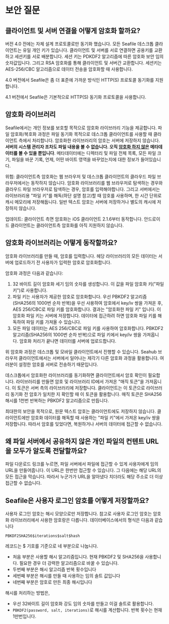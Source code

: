 # 보안 질문

## 클라이언트 및 서버 연결을 어떻게 암호화 할까요?

버전 4.0 전에는 자체 설계 프로토콜로만 동기화 했습니다. 모든 Seafile 데스크톱 클라이언트는 유일 개인 키가 있습니다. 클라이언트 및 서버를 서로 연결하면 공용키를 교환하고 세션키를 서로 배분합니다. 세션 키는 PDKDF2 알고리즘에 따른 암호화 보안 임의 숫자값입니다. 그리고 RSA 암호화를 통해 클라이언트 및 서버간 교환합니다. 세션키는 AES-256/CBC 알고리즘으로 데이터 전송을 암호화할 때 사용합니다.

4.0 버전에서 Seafile은 좀 더 표준에 가까운 방식인 HTTP(S) 프로토콜 동기화를 지원합니다.

4.1 버전에서 Seafile은 기본적으로 HTTP(S) 동기화 프로토콜을 사용합니다.

## 암호화 라이브러리

Seafile에서는 개인 정보를 보호할 목적으로 암호화 라이브러리 기능을 제공합니다. 파일 암호화/복호화 과정은 파일 동기화 목적으로 데스크톱 클라이언트를 사용할 때 클라이언트 측에서 처리합니다. 암호화한 라이브러리의 암호는 서버에 저장하지 않습니다. **서버의 시스템 관리자 조차도 파일 내용을 볼 수 없습니다. 오직 [암호화 하지 않은](https://github.com/haiwen/seafile/issues/350) 메타데이터를 볼 수 있을 뿐입니다**. 메타데이터에는 디렉터리 및 파일 전체 목록, 모든 파일 크기, 파일을 바꾼 기록, 언제, 어떤 바이트 영역을 바꾸었는지에 대한 정보가 들어있습니다.

위험: 클라이언트측 암호화는 웹 브라우저 및 데스크톱 클라이언트의 클라우드 파일 브라우저에서는 동작하지 않습니다.  암호화 라이브러리를 웹 브라우저로 탐색하는 경우와 클라우드 파일 브라우저로 탐색하는 경우, 암호를 입력해야합니다. 그리고 서버에서는 라이브러리용 "파일 키"를 해독(하단 설명 참고)할 때 암호를 사용하며, 한 시간 단위로 캐시 메모리에 저장해둡니다. 일반 텍스트 암호는 서버에 저장하거나 별도의 캐시에 저장하지 않습니다.

업데이트: 클라이언트 측면 암호화는 iOS 클라이언트 2.1.6부터 동작합니다. 안드로이드 클라이언트는 클라이언트측 암호화를 아직 지원하지 않습니다. 


## 암호화 라이브러리는 어떻게 동작할까요?

암호화 라이브러리를 만들 때, 암호를 입력합니다. 헤당 라이브러리의 모든 데이터는 서버에 업로드하기 전 사용자가 입력한 암호로 암호화합니다.

암호화 과정은 다음과 같습니다:

1. 32 바이트 길이 암호화 세기 임의 숫자를 생성합니다. 이 값을 파일 암호화 키("파일 키")로 사용합니다.
2. 파일 키는 사용자가 제공한 암호로 암호화합니다. 우선 PBKDF2 알고리즘(SHA256의 1000번 순차 반복)을 우선 사용하여 암호에서 key/iv 쌍을 가져온 후, AES 256/CBC로 파일 키를 암호화합니다. 결과는 "암호화한 파일 키" 입니다. 이 암호화 파일 키는 서버에 저장합니다. 데이터에 접근하려 하면 암호화 파일 키를 해독하여 파일 키를 가져올 수 있습니다.
3. 모든 파일 데이터는 AES 256/CBC로 파일 키를 사용하여 암호화합니다. PBKDF2 알고리즘(SHA256의 1000번 순차 반복)으로 파일 키에서 key/iv 쌍을 가져옵니다. 암호화 처리가 끝나면 데이터를 서버에 업로드합니다.

위 암호화 과정은 데스크톱 및 모바일 클라이언트에서 진행할 수 있습니다. Seahub 브라우저 클라이언트에서는 서버에서 일어나는 제각기 다른 암호화 과정을 활용합니다. 여러분이 설정한 암호를 서버로 전송하기 때문입니다.

데스크톱에서 암호화한 라이브러리를 동기화하면 클라이언트에서 암호 확인이 필요합니다. 라이브러리를 만들면 암호 및 라이브러리 ID에서 가져온 "매직 토큰"을 가져옵니다. 이 토큰은 서버 측의 라이브러리에 저장합니다. 클라이언트는 이 토큰으로 라이브러리 동기화 전 암호가 일치한 지 확인할 때 이 토큰을 활용합니다. 매직 토큰은 SHA256 해시를 1천번 반복하는 PBKDF2 알고리즘으로 만듭니다.

최대한의 보안을 목적으로, 원문 텍스트 암호는 클라이언트에도 저장하지 않습니다. 클라이언트에만 암호화 데이터를 해독할 때 사용하는 "파일 키"에서 가져온 key/iv 쌍을 저장합니다. 따라서 암호를 잊었다면, 복원하거나 서버의 데이터에 접근할 수 없습니다.

## 왜 파일 서버에서 공유하지 않은 개인 파일의 컨텐트 URL을 모두가 알도록 전달할까요?

파일 다운로드 링크를 누르면, 파일 서버에서 파일에 접근할 수 있게 사용자에게 임의 URL을 만들어줍니다. 이 URL은 한번만 접근할 수 있습니다. 그 다음에는 해당 URL의 모든 접근을 막습니다. 따라서 누군가가 URL을 알아냈다 치더라도 해당 주소로 더 이상 접근할 수 없습니다.

## Seafile은 사용자 로그인 암호를 어떻게 저장할까요?

사용자 로그인 암호는 해시 모양으로만 저장합니다. 참고로 사용자 로그인 암호는 암호화 라이브러리에서 사용한 암호랑은 다릅니다. 데이터베이스에서의 형식은 다음과 같습니다

```
PBKDF2SHA256$iterations$salt$hash
```

레코드는 $ 기호를 기준으로 네 부분으로 나눕니다.

- 처음 부분은 사용할 해시 알고리즘입니다. 현재 PBKDF2 및 SHA256을 사용합니다. 필요한 경우 더 강력한 알고리즘으로 바꿀 수 있습니다.
- 두번째 부분은 해시 알고리즘 반복 횟수입니다
- 세번째 부분은 해시를 만들 때 사용하는 임의 솔트 값입니다
- 네번째 부분은 암호로 만든 최종 해시입니다

해시를 처리하는 방법은,

- 우선 32바이트 길이 암호화 강도 임의 숫자를 만들고 이걸 솔트로 활용합니다.
- `PBKDF2(password, salt, iterations)`로 해시를 계산합니다. 반복 횟수는 현재 1만번입니다.

